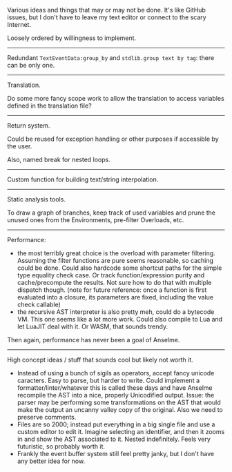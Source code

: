 Various ideas and things that may or may not be done. It's like GitHub issues, but I don't have to leave my text editor or connect to the scary Internet.

Loosely ordered by willingness to implement.

---

Redundant `TextEventData:group_by` and `stdlib.group text by tag`: there can be only one.

---

Translation.

Do some more fancy scope work to allow the translation to access variables defined in the translation file?

---

Return system.

Could be reused for exception handling or other purposes if accessible by the user.

Also, named break for nested loops.

---

Custom function for building text/string interpolation.

---

Static analysis tools.

To draw a graph of branches, keep track of used variables and prune the unused ones from the Environments, pre-filter Overloads, etc.

---

Performance:

* the most terribly great choice is the overload with parameter filtering.
	Assuming the filter functions are pure seems reasonable, so caching could be done.
	Could also hardcode some shortcut paths for the simple type equality check case.
	Or track function/expression purity and cache/precompute the results. Not sure how to do that with multiple dispatch though.
	(note for future reference: once a function is first evaluated into a closure, its parameters are fixed, including the value check callable)
* the recursive AST interpreter is also pretty meh, could do a bytecode VM.
	This one seems like a lot more work.
	Could also compile to Lua and let LuaJIT deal with it. Or WASM, that sounds trendy.

Then again, performance has never been a goal of Anselme.

---

High concept ideas / stuff that sounds cool but likely not worth it.

* Instead of using a bunch of sigils as operators, accept fancy unicode caracters.
	Easy to parse, but harder to write.
	Could implement a formatter/linter/whatever this is called these days and have Anselme recompile the AST into a nice, properly Unicodified output.
	Issue: the parser may be performing some transformations on the AST that would make the output an uncanny valley copy of the original. Also we need to preserve comments.
* Files are so 2000; instead put everything in a big single file and use a custom editor to edit it.
	Imagine selecting an identifier, and then it zooms in and show the AST associated to it. Nested indefinitely. Feels very futuristic, so probably worth it.
* Frankly the event buffer system still feel pretty janky, but I don't have any better idea for now.
